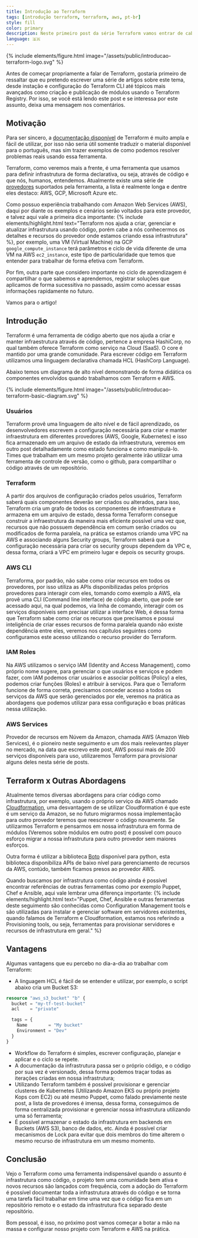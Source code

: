 ```yaml
---
title: Introdução ao Terraform
tags: [introdução terraform, terraform, aws, pt-br]
style: fill
color: primary
description: Neste primeiro post da série Terraform vamos entrar de cabeça no mundo de infrastrutura como código e entender para que serve o Terraform, onde ele habita, do que ele se alimenta, etc.
language: 🇧🇷
---
```


{% include elements/figure.html image="/assets/public/introducao-terraform-logo.svg" %}

Antes de começar propriamente a falar de Terraform, gostaria primeiro de ressaltar que eu pretendo escrever uma série de artigos sobre este tema, desde instação e configuração do Terraform CLI até tópicos mais avançados como criação e publicação de módulos usando o Terraform Registry. Por isso, se você está lendo este post e se interessa por este assunto, deixa uma mensagem nos comentários. 

## Motivação

Para ser sincero, a [documentação disponível](https://www.terraform.io/docs/index.html) de Terraform é muito ampla e fácil de utilizar, por isso não seria útil somente traduzir o material disponível para o português, mas sim trazer exemplos de como podemos resolver problemas reais usando essa ferramenta.

Terraform, como veremos mais a frente, é uma ferramenta que usamos para definir infrastrutura de forma declarativa, ou seja, através de código e que nós, humanos, entendemos. Atualmente existe uma série de [provedores](https://www.terraform.io/docs/providers/index.html) suportados pela ferramenta, a lista é realmente longa e dentre eles destaco: AWS, GCP, Microsoft Azure etc. 

Como possuo experiência trabalhando com Amazon Web Services (AWS), daqui por diante os exemplos e cenários serão voltados para este provedor, e talvez aqui vale a primeira dica importante: {% include elements/highlight.html text="Terraform nos ajuda a criar, gerenciar e atualizar infrastrutura usando código, porém cabe a nós conhecermos os detalhes e recursos do provedor onde estamos criando essa infrastrutura" %}, por exemplo, uma VM (Virtual Machine) na GCP `google_compute_instance` terá parâmetros e ciclo de vida diferente de uma VM na AWS `ec2_instance`, este tipo de particularidade que temos que entender para trabalhar de forma efetiva com Terraform.

Por fim, outra parte que considero importante no ciclo de aprendizagem é compartilhar o que sabemos e aprendemos, registrar soluções que aplicamos de forma sucessitiva no passado, assim como acessar essas informações rapidamente no futuro.

Vamos para o artigo!

## Introdução

Terraform é uma ferramenta de código aberto que nos ajuda a criar e manter infraestrutura através de código, pertence a empresa HashiCorp, no qual também oferece Terraform como serviço na Cloud (SaaS). O core é mantido por uma grande comunidade. Para escrever código em Terraform utilizamos uma linguagem declarativa chamada HCL (HashCorp Language).

Abaixo temos um diagrama de alto nível demonstrando de forma didática os componentes envolvidos quando trabalhamos com Terraform e AWS.

{% include elements/figure.html image="/assets/public/introducao-terraform-basic-diagram.svg" %}

### Usuários

Terraform provê uma linguagem de alto nível e de fácil aprendizado, os desenvolvedores escrevem a configuração necessária para criar e manter infraestrutura em diferentes provedores (AWS, Google, Kubernetes) e isso fica armazenado em um arquivo de estado da infraestrutura, veremos em outro post detalhadamente como estado funciona e como manipulá-lo. Times que trabalham em um mesmo projeto geralmente irão utilizar uma ferramenta de controle de versão, como o github, para compartilhar o código através de um repositório.

### Terraform

A partir dos arquivos de configuração criados pelos usuários, Terraform saberá quais componentes deverão ser criados ou alterados, para isso, Terraform cria um grafo de todos os componentes de infraestrutura e armazena em um arquivo de estado, dessa forma Terraform consegue construir a infraestrutura da maneira mais eficiente possível uma vez que, recursos que não possuem dependência em comum serão criados ou modificados de forma paralela, na prática se estamos criando uma VPC na AWS e associando alguns Security groups, Terraform saberá que a configuração necessária para criar os security groups dependem da VPC e, dessa forma, criará a VPC em primeiro lugar e depois os security groups.

### AWS CLI

Terraforma, por padrão, não sabe como criar recursos em todos os provedores, por isso utiliza as APIs disponibilizadas pelos próprios provedores para interagir com eles, tomando como exemplo a AWS, ela provê uma CLI (Command line interface) de código aberto, que pode ser acessado aqui, na qual podemos, via linha de comando, interagir com os serviços disponíveis sem precisar utilizar a interface Web, é dessa forma que Terraform sabe como criar os recursos que precisamos e possui inteligência de criar esses recursos de forma paralela quando não existe dependência entre eles, veremos nos capítulos seguintes como configuramos este acesso utilizando o recurso provider do Terraform. 

### IAM Roles

Na AWS utilizamos o serviço IAM (Identity and Access Management), como próprio nome sugere, para gerenciar o que usuários e serviços e podem fazer, com IAM podemos criar usuários e associar políticas (Policy) a eles, podemos criar funções (Roles) e atribuir à serviços. Para que o Terraform funcione de forma correta, precisamos conceder acesso a todos os serviços da AWS que serão gerenciados por ele, veremos na prática as abordagens que podemos utilizar para essa configuração e boas práticas nessa utilização.

### AWS Services

Provedor de recursos em Núvem da Amazon, chamada AWS (Amazon Web Services), é o pioneiro neste seguimento e um dos mais reelevantes player no mercado, na data que escrevo este post, AWS possui mais de 200 serviços disponíveis para uso, utilizaremos Terraform para provisionar alguns deles nesta série de posts. 

## Terraform x Outras Abordagens

Atualmente temos diversas abordagens para criar código como infrastrutura, por exemplo, usando o próprio serviço da AWS chamado [Cloudformation](https://aws.amazon.com/pt/cloudformation/), uma desvantagem de se utilizar Cloudformation é que este é um serviço da Amazon, se no futuro migrarmos nossa implementação para outro provedor teremos que reescrever o código novamente. Se utilizarmos Terraform e pensarmos em nossa infrastrutura em forma de módulos (Veremos sobre módulos em outro post) é possível com pouco esforço migrar a nossa infrastrutura para outro provedor sem maiores esforços. 

Outra forma é utilizar a biblioteca [Boto](https://boto3.amazonaws.com/v1/documentation/api/latest/index.html) disponível para python, esta biblioteca disponibiliza APIs de baixo nível para gerenciamento de recursos da AWS, contúdo, também ficamos presos ao provedor AWS.

Quando buscamos por infrastrutura como código ainda é possível encontrar referências de outras ferramentas como por exemplo Puppet, Chef e Ansible, aqui vale lembrar uma diferença importante: {% include elements/highlight.html text="Puppet, Chef, Ansible e outras ferramentas deste seguimento são conhecidas como Configuration Management tools e são utilizadas para instalar e gerenciar software em servidores existentes, quando falamos de Terraform e Cloudformation, estamos nos referindo a Provisioning tools, ou seja, ferramentas para provisionar servidores e recursos de infrastrutura em geral." %}

## Vantagens 

Algumas vantagens que eu percebo no dia-a-dia ao trabalhar com Terraform:

- A linguagem HCL é fácil de se entender e utilizar, por exemplo, o script abaixo cria um Bucket S3:

```tf
resource "aws_s3_bucket" "b" {
  bucket = "my-tf-test-bucket"
  acl    = "private"

  tags = {
    Name        = "My bucket"
    Environment = "Dev"
  }
}
```

- Workflow do Terraform é simples, escrever configuração, planejar e aplicar e o ciclo se repete.
- A documentação da infrastrutura passa ser o próprio código, e o código por sua vez é versionado, dessa forma podemos traçar todas as iterações criadas em nossa infrastrutura;
- Utilizando Terraform também é possível provisionar e gerenciar clusteres de Kubernetes (Utilizando Amazon EKS ou próprio projeto Kops com EC2) ou até mesmo Puppet, como falado previamente neste post, a lista de provedores é imensa, dessa forma, conseguimos de forma centralizada provisionar e gerenciar nossa infrastrutura utilizando uma só ferramenta;
- É possível armazenar o estado da infrastrutura em backends em Buckets (AWS S3), banco de dados, etc. Ainda é possível criar mecanismos de Lock para evitar que dois membros do time alterem o mesmo recurso de infrastrutura em um mesmo momento.

## Conclusão

Vejo o Terraform como uma ferramenta indispensável quando o assunto é infrastrutura como código, o projeto tem uma comunidade bem ativa e novos recursos são lançados com frequência, com a adoção do Terraform é possível documentar toda a infrastrutura através do código e se torna uma tarefa fácil trabalhar em time uma vez que o código fica em um repositório remoto e o estado da infrastrutura fica separado deste repositório. 

Bom pessoal, é isso, no próximo post vamos começar a botar a mão na massa e configurar nosso projeto com Terraform e AWS na prática.
